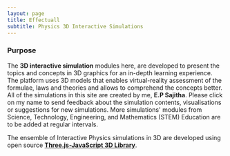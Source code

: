 ```yaml
---
layout: page
title: Effectuall
subtitle: Physics 3D Interactive Simulations
---
```


### Purpose

The **3D interactive simulation** modules here, are developed to present the topics and concepts in 3D graphics for an in-depth learning experience. The platform uses 3D models that enables virtual-reality assessment of the formulae, laws and theories and allows to comprehend the concepts better.
All of the simulations in this site are created by me, **E.P Sajitha**. Please click on my name to send feedback about the simulation contents, visualisations or suggestions for new simulations.
More simulations' modules from Science, Technology, Engineering, and Mathematics (STEM) Education are to be added at regular intervals.


The ensemble of Interactive Physics simulations in 3D are developed using open source [**Three.js-JavaScript 3D Library**](https://threejs.org/).
